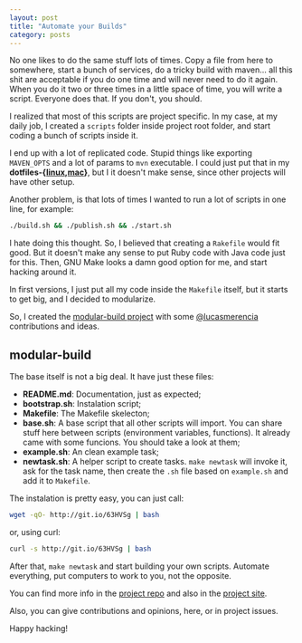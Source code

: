 ```yaml
---
layout: post
title: "Automate your Builds"
category: posts
---
```


No one likes to do the same stuff lots of times. Copy a file from here to
somewhere, start a bunch of services, do a tricky build with maven... all this
shit are acceptable if you do one time and will never need to do it again. When
you do it two or three times in a little space of time, you will write a
script. Everyone does that. If you don't, you should.

I realized that most of this scripts are project specific. In my case, at my
daily job, I created a `scripts` folder inside project root folder, and start
coding a bunch of scripts inside it.

I end up with a lot of replicated code. Stupid things like exporting `MAVEN_OPTS`
and a lot of params to `mvn` executable. I could just put that in my
**dotfiles-{[linux][dotfiles-linux],[mac][dotfiles-mac]}**, but I it doesn't make
sense, since other projects will have other setup.

Another problem, is that lots of times I wanted to run a lot of scripts in one
line, for example:

```bash
./build.sh && ./publish.sh && ./start.sh
```

I hate doing this thought. So, I believed that creating a `Rakefile` would fit
good. But it doesn't make any sense to put Ruby code with Java code just for
this. Then, GNU Make looks a damn good option for me, and start hacking around
it.

In first versions, I just put all my code inside the `Makefile` itself, but it
starts to get big, and I decided to modularize.

So, I created the [modular-build project][modular-build] with some
[@lucasmerencia][lucas] contributions and ideas.

## modular-build

The base itself is not a big deal. It have just these files:

- **README.md**: Documentation, just as expected;
- **bootstrap.sh**: Instalation script;
- **Makefile**: The Makefile skelecton;
- **base.sh**: A base script that all other scripts will import. You can share
stuff here between scripts (environment variables, functions). It already came
with some funcions. You should take a look at them;
- **example.sh**: An clean example task;
- **newtask.sh**: A helper script to create tasks. `make newtask` will invoke
it, ask for the task name, then create the `.sh` file based on `example.sh` and
add it to `Makefile`.

The instalation is pretty easy, you can just call:

```bash
wget -qO- http://git.io/63HVSg | bash
```

or, using curl:

```bash
curl -s http://git.io/63HVSg | bash
```

After that, `make newtask` and start building your own scripts. Automate
everything, put computers to work to you, not the opposite.

You can find more info in the [project repo][modular-build-repo] and also in
the [project site][modular-build].

Also, you can give contributions and opinions, here, or in project issues.

Happy hacking!

[modular-build]: http://carlosbecker.com/modular-build/
[modular-build-repo]: https://github.com/caarlos0/modular-build
[lucas]: https://github.com/lucasmerencia
[dotfiles-linux]: https://github.com/caarlos0/dotfiles-linux
[dotfiles-mac]: https://github.com/caarlos0/dotfiles-mac
